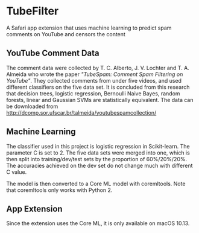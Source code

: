 # TubeFilter
A Safari app extension that uses machine learning to predict spam comments on YouTube and censors the content

## YouTube Comment Data
The comment data were collected by T. C. Alberto, J. V. Lochter and T. A. Almeida who wrote the paper _"TubeSpam: Comment Spam Filtering on YouTube"_. They collected comments from under five videos, and used different classifiers on the five data set. It is concluded from this research that decision trees, logistic regression, Bernoulli Naive Bayes, random forests, linear and Gaussian SVMs are statistically equivalent. The data can be downloaded from <http://dcomp.sor.ufscar.br/talmeida/youtubespamcollection/>

## Machine Learning
The classifier used in this project is logistic regression in Scikit-learn. The parameter C is set to 2. The five data sets were merged into one, which is then split into training/dev/test sets by the proportion of 60%/20%/20%. The accuracies achieved on the dev set do not change much with different C value.

The model is then converted to a Core ML model with coremltools. Note that coremltools only works with Python 2.

## App Extension
Since the extension uses the Core ML, it is only available on macOS 10.13.
